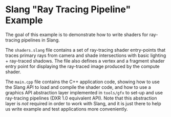 Slang "Ray Tracing Pipeline" Example
======================================

The goal of this example is to demonstrate how to write shaders for ray-tracing pipelines in Slang.

The `shaders.slang` file contains a set of ray-tracing shader entry-points that traces primary rays from camera and shade intersections with basic lighting + ray-traced shadows. The file also defines a vertex and a fragment shader entry point for displaying the ray-traced image produced by the compute shader.

The `main.cpp` file contains the C++ application code, showing how to use the Slang API to load and compile the shader code, and how to use a graphics API abstraction layer implemented in `tools/gfx` to set-up and use ray-tracing pipelines (DXR 1.0 equivalent API).
Note that this abstraction layer is *not* required in order to work with Slang, and it is just there to help us write example and test applications more conveniently.
